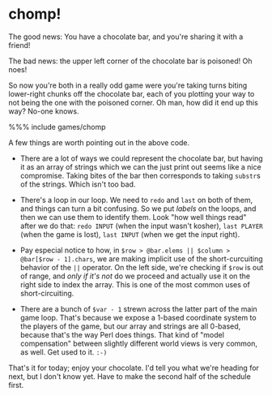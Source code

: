 # chomp!

The good news: You have a chocolate bar, and you're sharing it with a friend!

The bad news: the upper left corner of the chocolate bar is poisoned! Oh noes!

So now you're both in a really odd game were you're taking turns biting lower-right chunks off the chocolate bar, each of you plotting your way to not being the one with the poisoned corner. Oh man, how did it end up this way? No-one knows.

%%% include games/chomp

A few things are worth pointing out in the above code.

* There are a lot of ways we could represent the chocolate bar, but having it as an array of strings which we can the just print out seems like a nice compromise. Taking bites of the bar then corresponds to taking `substr`s of the strings. Which isn't too bad.

* There's a loop in our loop. We need to `redo` and `last` on both of them, and things can turn a bit confusing. So we put *labels* on the loops, and then we can use them to identify them. Look "how well things read" after we do that: `redo INPUT` (when the input wasn't kosher), `last PLAYER` (when the game is lost), `last INPUT` (when we get the input right).

* Pay especial notice to how, in `$row > @bar.elems || $column > @bar[$row - 1].chars`, we are making implicit use of the short-curcuiting behavior of the `||` operator. On the left side, we're checking if `$row` is out of range, and *only if it's not* do we proceed and actually use it on the right side to index the array. This is one of the most common uses of short-circuiting.

* There are a bunch of `$var - 1` strewn across the latter part of the main game loop. That's because we expose a 1-based coordinate system to the players of the game, but our array and strings are all 0-based, because that's the way Perl does things. That kind of "model compensation" between slightly different world views is very common, as well. Get used to it. `:-)`

That's it for today; enjoy your chocolate. I'd tell you what we're heading for next, but I don't know yet. Have to make the second half of the schedule first.
